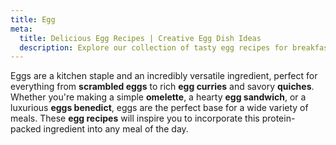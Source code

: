 ```yaml
---
title: Egg
meta:
  title: Delicious Egg Recipes | Creative Egg Dish Ideas
  description: Explore our collection of tasty egg recipes for breakfast, lunch and dinner. From omelets and frittatas to quiches and more - discover versatile ways to cook with eggs.
---
```


Eggs are a kitchen staple and an incredibly versatile ingredient, perfect for everything from **scrambled eggs** to rich **egg curries** and savory **quiches**. Whether you're making a simple **omelette**, a hearty **egg sandwich**, or a luxurious **eggs benedict**, eggs are the perfect base for a wide variety of meals. These **egg recipes** will inspire you to incorporate this protein-packed ingredient into any meal of the day.
